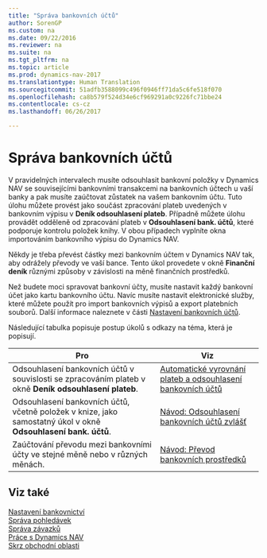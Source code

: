 ```yaml
---
title: "Správa bankovních účtů"
author: SorenGP
ms.custom: na
ms.date: 09/22/2016
ms.reviewer: na
ms.suite: na
ms.tgt_pltfrm: na
ms.topic: article
ms.prod: dynamics-nav-2017
ms.translationtype: Human Translation
ms.sourcegitcommit: 51adfb3588099c496f0946ff71da5c6fe518f070
ms.openlocfilehash: ca8b579f524d34e6cf969291a0c9226fc71bbe24
ms.contentlocale: cs-cz
ms.lasthandoff: 06/26/2017

---
```


# <a name="manage-bank-accounts"></a>Správa bankovních účtů
V pravidelných intervalech musíte odsouhlasit bankovní položky v Dynamics NAV se souvisejícími bankovními transakcemi na bankovních účtech u vaší banky a pak musíte zaúčtovat zůstatek na vašem bankovním účtu. Tuto úlohu můžete provést jako součást zpracování plateb uvedených v bankovním výpisu v **Deník odsouhlasení plateb**. Případně můžete úlohu provádět odděleně od zpracování plateb v **Odsouhlasení bank. účtů**, které podporuje kontrolu položek knihy. V obou případech vyplníte okna importováním bankovního výpisu do Dynamics NAV.

Někdy je třeba převést částky mezi bankovním účtem v Dynamics NAV tak, aby odrážely převody ve vaší bance. Tento úkol provedete v okně **Finanční deník** různými způsoby v závislosti na měně finančních prostředků.

Než budete moci spravovat bankovní účty, musíte nastavit každý bankovní účet jako kartu bankovního účtu. Navíc musíte nastavit elektronické služby, které můžete použít pro import bankovních výpisů a export platebních souborů. Další informace naleznete v části [Nastavení bankovních účtů](bank-setup-banking.md).

Následující tabulka popisuje postup úkolů s odkazy na téma, která je popisují.

|Pro |Viz |
|---|----|
|Odsouhlasení bankovních účtů v souvislosti se zpracováním plateb v okně **Deník odsouhlasení plateb**.|[Automatické vyrovnání plateb a odsouhlasení bankovních účtů](receivables-apply-payments-auto-reconcile-bank-accounts.md)|
|Odsouhlasení bankovních účtů, včetně položek v knize, jako samostatný úkol v okně **Odsouhlasení bank. účtů**.|[Návod: Odsouhlasení bankovních účtů zvlášť](bank-how-reconcile-bank-accounts-separately.md)|
|Zaúčtování převodu mezi bankovními účty ve stejné měně nebo v různých měnách.|[Návod: Převod bankovních prostředků](bank-how-transfer-bank-funds.md)
## <a name="see-also"></a>Viz také  
[Nastavení bankovnictví](bank-setup-banking.md)  
[Správa pohledávek](receivables-manage-receivables.md)  
[Správa závazků](payables-manage-payables.md)    
[Práce s Dynamics NAV](ui-work-product.md)  
[Skrz obchodní oblasti](ui-across-business-areas.md)

